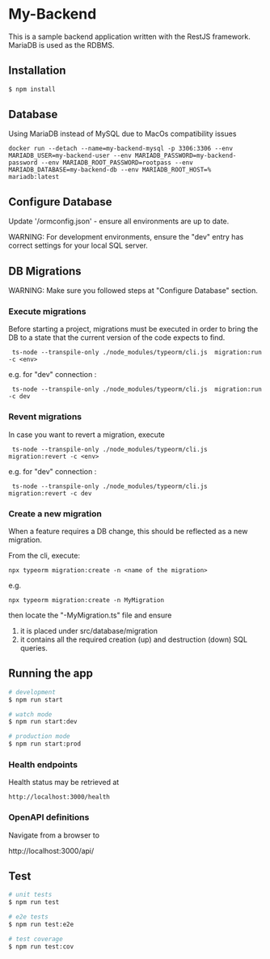 # My-Backend

This is a sample backend application written with the RestJS framework. MariaDB is used as the RDBMS.

## Installation

```bash
$ npm install
```

## Database

Using MariaDB instead of MySQL due to MacOs compatibility issues
```
docker run --detach --name=my-backend-mysql -p 3306:3306 --env MARIADB_USER=my-backend-user --env MARIADB_PASSWORD=my-backend-password --env MARIADB_ROOT_PASSWORD=rootpass --env MARIADB_DATABASE=my-backend-db --env MARIADB_ROOT_HOST=%  mariadb:latest
```

## Configure Database
Update '/ormconfig.json' - ensure all environments are up to date.

WARNING: For development environments, ensure the "dev" entry has correct settings for your local SQL server.

## DB Migrations

WARNING: Make sure you followed steps at "Configure Database" section.
### Execute migrations
Before starting a project, migrations must be executed in order to bring the DB to a state that the current version of the code expects to find.

```
 ts-node --transpile-only ./node_modules/typeorm/cli.js  migration:run -c <env>
```
e.g. for "dev" connection : 
```
 ts-node --transpile-only ./node_modules/typeorm/cli.js  migration:run -c dev
```

### Revent migrations
In case you want to revert a migration, execute

```
 ts-node --transpile-only ./node_modules/typeorm/cli.js  migration:revert -c <env>
```
e.g. for "dev" connection : 
```
 ts-node --transpile-only ./node_modules/typeorm/cli.js  migration:revert -c dev
```

### Create a new migration
When a feature requires a DB change, this should be reflected as a new migration. 

From the cli, execute:

```
npx typeorm migration:create -n <name of the migration>
```
e.g. 
```
npx typeorm migration:create -n MyMigration
```

then locate the "<timestamp>-MyMigration.ts" file and ensure 

 1. it is placed under src/database/migration
 2. it contains all the required creation (up) and destruction (down) SQL queries.

## Running the app

```bash
# development
$ npm run start

# watch mode
$ npm run start:dev

# production mode
$ npm run start:prod
```

### Health endpoints

Health status may be retrieved at

```http://localhost:3000/health```


### OpenAPI definitions

Navigate from a browser to

  http://localhost:3000/api/


## Test

```bash
# unit tests
$ npm run test

# e2e tests
$ npm run test:e2e

# test coverage
$ npm run test:cov
```
